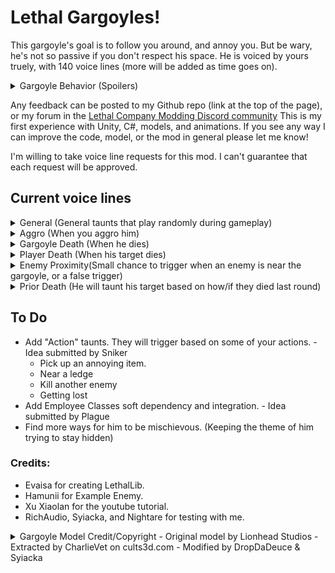 # Lethal Gargoyles!

This gargoyle's goal is to follow you around, and annoy you. But be wary, he's not so passive if you don't respect his space.
He is voiced by yours truely, with 140 voice lines (more will be added as time goes on).

<details>
<summary>Gargoyle Behavior (Spoilers)</summary>
<pre>
His goal is to annoy the player. Because of this he is mostly passive, and will try to stay close and out of sight of all players. Currently he's not to great at the staying out of sight part, but he tries. 
If the player gets within his aggro range, he will start chasing them and hitting them. On rare occasions he can push you into walls, please be carefull of this, I'm trying to fix it.
His taunts vary and currently have several catagories: General, Aggro, Gargoyle Death, Player Death, Enemy Proximity, and Prior Death.
</pre>
</details>

Any feedback can be posted to my Github repo (link at the top of the page), or my forum in the [Lethal Company Modding Discord community](https://discord.com/channels/1168655651455639582/1312527029455032394)
This is my first experience with Unity, C#, models, and animations. If you see any way I can improve the code, model, or the mod in general please let me know!

I'm willing to take voice line requests for this mod. I can't guarantee that each request will be approved.

## Current voice lines

<details>
<summary>General (General taunts that play randomly during gameplay)</summary>
<pre>"Ach, I can smell your awful breath... all the way from here."</pre>
<pre>"I'd ask you to try and hit me... but ya'd probably poke yer eye out instead."</pre>
<pre>"I might be made of stone, but at least I ain't stone blind."</pre>
<pre>"Hey! You're that mighty employee, aren't ya? Well, I've got scrap for ya: KISS MY STONEY ARSE!"</pre>
<pre>"I bet your aim's as bad as your body odour!"</pre>
<pre>"I heard there was a prophecy about ya... yeah... something about THE WORST EMPLOYEE OF ALL TIME! Yeah, that was it! Hahaha!"</pre>
<pre>"You must be the sorriest excuse of an Employee I ever saw, and I've seen plenty."</pre>
<pre>"Ye cannae hit me. Ye cannae hit me! Haha!"</pre>
<pre>"Hi, my name's Barn Door. Bet ye cannae hit meeee!"</pre>
<pre>"You're more of a crack-pot than a crack-shot! Hahahaha!"</pre>
<pre>"Don't you try and ignore me, you pink-bellied numpty!"</pre>
<pre>"Is this what I've been sittin' here waiting for all these centuries? You?! Bahahaha!"</pre>
<pre>"I can tell by yer glazed over eyes ye cannae hit straight!"</pre>
<pre>"Hey! Employee! Do you have any tzp or flashlights? Hahaha, you don't have any skill, that's as plain as day!"</pre>
<pre>"Ach, away with ye, ye scavenger dog-monkey."</pre>
<pre>"Hey! Look at me when I'm insulting ya! You walking sack of compost!"</pre>
<pre>"You think you're smart? I've seen more brains in a slop-bucket!"</pre>
<pre>"Let's see your aim... If ya've got one!"</pre>
<pre>"You couldnae hit a castle wi'a ball of dung!"</pre>
<pre>"Ach, ya blunderin' goon, you couldnae hit me in a million years!"</pre>
<pre>"Tell me this, how does a rubbish employee like you stay alive? You must be a right jammy bugger!"</pre>
<pre>"What are you gonna do, huh? Hit me? Ooh, I'm shiverin', mummy, help!"</pre>
<pre>"Tell me this, is it true you don't know which way to hold a shovel? Hahaha!"'</pre>
<pre>"Oh, look! My face is all exposed! Betchya cannae hit me!"</pre>
<pre>"Which one ya cannae hit me with? Yer shovel, or yer sneeze?"</pre>
<pre>"Hey, what you are doing with all those weapons? You might as well use a wee toy slingshot, ye big baby!"</pre>
<pre>"Hey, come and have a go at me, if you think you're tough enough!"</pre>
<pre>"I can paint a target on me arse and you'll still be pointing at ye shoe!"</pre>
<pre>"You're so incompetent, you couldnae hit a spring head!"</pre>
<pre>"I've seen more enthusiasm from a Bracken!"</pre>
<pre>"What do you think of that, Mr. Pajama-Wearing, Basket-Face, Slipper-Wielding, Clipe-Dreep-Bauchle, Gether-Uping-Blate-Maw, Bleathering, Gomeril, Jessie, Oaf-Looking, Stauner, Nyaff, Plookie, Shan, Milk-Drinking, Soy-Faced Shilpit, Mim-Moothed, Sniveling, Worm-Eyed, Hotten-Blaugh, Vile-Stoochie, Callie-Breek-Tattie?" - Submitted by ThePatienceToad</pre>
<pre>"You must have drawn the ugly gene in the family."</pre>
<pre>"Its employees like you that make me happy humans are mortal!" - Submitted by ThePatienceToad</pre>
<pre>"If yer as slow on foot as ye are in the head, ye cannae hope to hit me!" - Submitted by Plague</pre>
</details>

<details>
<summary>Aggro (When you aggro him)</summary>
<pre>"That's It! I'll kick yer arse!"</pre>
<pre>"You think you're tough!? I got some scrap for ya!"</pre>
<pre>"I'll bloody make yer face even more ugly! Wait… I dinnae think that's possible." - Submitted by Electric</pre>
<pre>"Oi! You lookin' at me?! I'll give ye somethin' to look at!"</pre>
<pre>"Step back, ya numpty! Unless ye want a face full of stone!"</pre>
</details>

<details>
<summary>Gargoyle Death (When he dies)</summary>
<pre>"These are my final words. I hate you. Hahahaha!"</pre>
<pre>"At least... at least I'm not... not you..."</pre>
<pre>"At least I didn't trip over my own feet and fall into a pit… you imbecile… *coughs*"</pre>
</details>

<details>
<summary>Player Death (When his target dies)</summary>
<pre>"Hahahaha! You died!"</pre>
<pre>"Another employee down! Hahahaha!"</pre>
<pre>"Hahahaha! You suck!"</pre>
</details>

<details>
<summary>Enemy Proximity(Small chance to trigger when an enemy is near the gargoyle, or a false trigger)</summary>
<pre>"Hello, sir Bracken! He's over there! Hahahaha"</pre>
<pre>"Sit still and don't turn around. I want to watch that Spring Head maul you!"</pre>
<pre>"What a cute little Thumper! They're over there boy, go get em! Good boy!"</pre>
<pre>"Looks like you're being haunted! I hope you get possesed you useless pile of trash!"</pre>
<pre>"I hope this centipede eats your face!"</pre>
<pre>"The itsy bitsy spider ate the employees face. Hahahaha!"</pre>
<pre>"Hey look! Another employee. Go give him a hug!"</pre>
<pre>"Yippee! Hahahaha!"</pre>
<pre>"This Jester is hilarious! Go tell that joke to that employee over there! Hahahaha!"</pre>
<pre>"Hey, you! I found some nuts for you to crack. They're over there!"</pre>
<pre>"Hey! Employee! Ever been dissolved by a slime?"</pre>
<pre>"That's one scary butler! I'm glad I'm not you! Hahahaha!"</pre>
<pre>"This one eats employees! I like it already!"</pre>
</details>

<details>
<summary>Prior Death (He will taunt his target based on how/if they died last round)</summary>
<pre>"A guy with a mask threw up on you and you fell over dead? Maybe that possessed clone has more braincells than you!" - Submitted by Sniker</pre>
<pre>"Yer parenting skills are worse than yer survival skills... I dinnae know that was even possible!" - Submitted by Sniker</pre>
<pre>"Remember that time ye missed that jump and died? Ha, Great times."</pre>
<pre>"They say 'fight fire with fire'. Well, ye fought fists with... yer face! HAHAHA!"</pre>
<pre>"What went up, came down... and splat! Just like you!"</pre>
<pre>"I heard tough guys don't look at explosions, which is probably why ye died." - Submitted by ThePatienceToad</pre>
<pre>"Gack! Couldn't breathe? Maybe ye should've tried breathing through your ears!"</pre>
<pre>"Looks like someone needed a breath of fresh air...permanently!"</pre>
<pre>"Torn limb from limb?  Served you right for getting out of bed that morning!"</pre>
<pre>"My favorite part about the last moon. Bang! You were full of holes! What a surprise…"</pre>
<pre>"Flat as a pancake, ye were! Were you always that thin?</pre>
<pre>"You couldnae hold your breath longer than 10 seconds. Hahahaha!" - Submitted by ThePatienceToad</pre>
<pre>"Left behind, eh?  Even your friends didn't like you!"</pre>
<pre>"Next time you get electrocuted, try not to pee yourself!"</pre>
<pre>"Kicked ya right into the goal last round ye were! Hahahaha!" - Submitted by ThePatienceToad</pre>
<pre>"Next time you get roasted, I'll bring some marshmallows."</pre>
<pre>"Next time you see a knife, try running away from it instead of towards it! Hahahaha!"</pre>
<pre>"You got blown away, literally!"</pre>
<pre>"Next time ye want to go head first into something hard, I'll give ya a good smack!"</pre>
<pre>"How much glue did they need to put ye back together?" - Submitted by ThePatienceToad</pre>
<pre>"Couldnae outsmart a bunch of birds with hairy bums, could ye?"</pre>
<pre>"Bracken snuck up on ye. Should've seen the look on yer face when ye felt those bony fingers on yer neck! Then crack like a twig!"</pre>
<pre>"Caught in a wee web, were ye? Should've seen yer face when she came crawlin' out! Like a hairy, eight-legged beastie!"</pre>
<pre>"Heard those bees gave ye quite the shock! Should've seen yer hair standin' on end! Hahahaha!"</pre>
<pre>"If you had the brains to turn around a half second sooner, you might have survived!" - Submitted by ThePatienceToad</pre>
<pre>"Swallowed whole, were ye? He's got an appetite for careless employees, that worm! Should've seen yer face when he popped up! HAHAHA!"</pre>
<pre>"The pup heard ye sneakin' about! Should've seen him come flyin' through the air! Like a furry, toothy missile!"</pre>
<pre>"Couldn't handle a bit of a haunting, could ye? Yer head just popped like a ripe melon! Messy!"</pre>
<pre>"Couldn't keep yer hands off his shiny bits, could ye? He gave ye a good polishin', though, didn't he?"</pre>
<pre>"Slow and steady wins the race, eh? Except when it's a giant puddle of acid chasin' ye! Hahahaha!"</pre>
<pre>"That Jester's got quite the spring in his step, eh? Should've seen yer face when he popped out! Hahahaha!"</pre>
<pre>"Did that wee beastie steal yer breath away? Should've seen ye flailin' about! Like a fish outta water!"</pre>
<pre>"Did ye trip over yer own feet tryin' to get away? Or did ye faint from the smell of his... perfume? HAHAHA! Either way, it's pathetic!"</pre>
<pre>"Ach, couldn't outrun a deaf beastie, could ye? Should've seen ye trippin' over yer own feet!"</pre>
<pre>"He's got a big appetite, that one! Try tried standin' still next time. Maybe he'll think yer a tree!"</pre>
<pre>"Heard ye screamin' all the way from here! Did ye think that would scare him off? He can't even hear ye! Hahahaha!"</pre>
<pre>"'Beware of gift bearing Greeks!' Or, in yer case, masks bearin' doom! Should've seen yer friends runnin'! Like wee bairns from a bogeyman!"</pre>
<pre>"He cracked ye good, didn't he? Should've seen ye dancin'! One step forward, two steps back... right into his shotgun blast!"</pre>
<pre>"He kicked ye so hard, ye flew higher than a hawk! Should've seen ye spinnin' through the air! Did ye land on yer head? Hahahaha!"</pre>
<pre>"Heard ye were lookin' for a close shave. He gave ye one, didn't he? A bit too close for comfort, I'd say!"</pre>
<pre>"He went out with a bang, didn't he? Took ye right wit him. Hahahaha!"</pre>
<pre>"Thought ye were done with him, did ye? Next time, try bringin' a fly swatter! Hahahaha!"</pre>
<pre>"Should've seen ye flailin' about with those wee snakes on yer head! Too bad ye broke the fall with ye face!"</pre>
<pre>"Heard ye were lookin' for a quick trip to the moon. He granted yer wish, didn't he? One-way ticket, though, I'm afraid!"</pre>
<pre>"He's got quite the footwork, that one! Should've seen him tap-dancin' on yer head!"</pre>
<pre>"He ran ye over like a wee speed bump, didn't he? Should've seen ye go flyin'!"</pre>
<pre>"Ach, he roasted ye like a wee marshmallow, didn't he? Should've seen ye glowin'! Nice and crispy on the outside, I bet!"</pre>
<pre>"He's a sneaky one, that Barber! Appears out of thin air, then snip snip! Should've seen yer face... oh wait, he cut it in half! Hahahaha!"</pre>
<pre>"Ye flew a bit too close to the sun? Should've seen ye splatter! Like a wee bug on a windshield!"</pre>
<pre>"Yer jetpack had a wee bit of a temper tantrum, didn't it? Should've seen the fireworks! And the confetti... made of employee bits! Hahahaha!"</pre>
<pre>"That ladder had a bone to pick with ye, didn't it? Came down right on top of ye! Should've seen the dent it made! Maybe ye should try wearin' a helmet next time!"</pre>
<pre>"Yer teammate gave ye a good whack, didn't they? Should've seen ye do a jig! One step forward, two steps back... right into the ground!"</pre>
<pre>"Your teammate gave ye a sign, didn't they? A stop sign... right to the head!"</pre>
<pre>"Your teammate gave ye a lesson in road safety, didn't they?"</pre>
<pre>"Thought ye could trust yer teammates, did ye? Turns out, they're sharper than they look!"</pre>
<pre>"They say 'don't put all yer eggs in one basket'. Well, ye put all yer faith in that one egg... and it blew up in yer face! Hahahaha!"</pre>
<pre>"Heard ye were tryin' out for the skeet shooting competition. Well, ye were the skeet!"</pre>
<pre>"They say 'the ground can swallow ye whole'. Well, it did! Should've worn yer floaties! Hahahaha!"</pre>
<pre>"That last death sure was stunning!"</pre>
<pre>"Thought ye were a master driver, did ye? Did you get your license out of a cereal box?"</pre>
<pre>"Thought ye could trust yer driver, did ye? Should've called a taxi!"</pre>
<pre>"My favorite look on ye. Exploded to bits!"</pre>
<pre>"Next time, try wearin' a traffic cone as a hat! Might make ye a wee bit more visible…"</pre>
<pre>"Heard ye were tryin' out for the diving team. Well, ye certainly took the plunge!"</pre>
<pre>"Next time ye want to go for a fall, try bringin' a parachute!"</pre>
<pre>"I heard ye took a bit of a tumble. Can you do it again? I wasn't looking last time."</pre>
<pre>"Watch your step! There's a pit there! Oh wait, too late. Hahahaha!"</pre>
<pre>"Ye took the express elevator to the bottom, didn't ye? Did ye make a wish on the way down?"</pre>
<pre>"Thought ye could make a deal with the devil, did ye? He took yer scrap... and yer soul! HAHAHA!"</pre>
<pre>"Heard ye were expectin' a package. Well, ye got one! Right on top of yer head!"</pre>
<pre>"You know what they say, watch where ye step. Oh, ye must have missed that one."</pre>
<pre>"They say 'don't poke the bear'. Well, ye shouldn't poke the turret either! Hahahaha!"</pre>
<pre>"They say 'lightning never strikes twice'. Well, it only needs to strike once to turn ye into a pile of ash! Hahahaha!"</pre>
<pre>"Heard ye were stargazin'. Well, ye got a closer look than ye planned!"</pre>
<pre>"How'd ye miss the big metal plate with spikes on it? Well it sure didn't miss you when it poked holes in ya! Hahahaha!"</pre>
<pre>"They say 'curiosity killed the cat'. Well, it also killed the employee who wandered too far! Hahahaha!"</pre>
<pre>"I can't believe it! You actually died of embarrassment! Hahahaha!" - Submitted by ThePatienceToad</pre>
<pre>"Thought ye could outsmart one of our own, did ye? Yer body sure did make a bloody good chair!"</pre>
</details>

## To Do
 - Add "Action" taunts. They will trigger based on some of your actions. - Idea submitted by Sniker
    - Pick up an annoying item.
    - Near a ledge
    - Kill another enemy
    - Getting lost
 - Add Employee Classes soft dependency and integration. - Idea submitted by Plague
 - Find more ways for him to be mischievous. (Keeping the theme of him trying to stay hidden)

### Credits:
 - Evaisa for creating LethalLib.
 - Hamunii for Example Enemy.
 - Xu Xiaolan for the youtube tutorial.
 - RichAudio, Syiacka, and Nightare for testing with me.

<details>
<summary>Gargoyle Model Credit/Copyright - Original model by Lionhead Studios - Extracted by CharlieVet on cults3d.com - Modified by DropDaDeuce & Syiacka</summary>
<pre>The Gargoyle model was extracted from the game Fable II and prepared for printing including smoothing by CharlieVet on cults3d.com

This model is available for use under https://creativecommons.org/licenses/by-nc/4.0/

    - Attribution: CharlieVet https://cults3d.com/en/3d-model/game/gargoyle-on-edge 
    - Modified by: DropDaDeuce & Syiacka
    - License: Creative Commons Attribution-NonCommercial 4.0 International
        - You are free to:
            - Share: copy and redistribute the material in any medium or format
            - Adapt: remix, transform, and build upon the material
            - The licensor cannot revoke these freedoms as long as you follow the license terms.
                - Under the following terms:
                    - Attribution: You must give appropriate credit , provide a link to the license, and indicate if changes were made . You may do so in any reasonable manner, but not in any way that suggests the licensor endorses you or your use.
                    - NonCommercial: You may not use the material for commercial purposes .
                    - No additional restrictions: You may not apply legal terms or technological measures that legally restrict others from doing anything the license permits.
</pre>
</details>